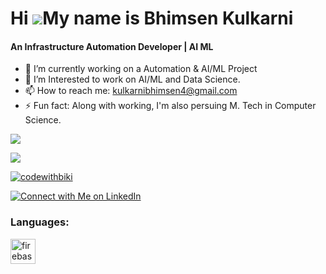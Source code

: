 
Hi ![](https://user-images.githubusercontent.com/18350557/176309783-0785949b-9127-417c-8b55-ab5a4333674e.gif)My name is Bhimsen Kulkarni
======================================================================================================================================
<h4>An Infrastructure Automation Developer | AI ML </h4>

- 🔭 I’m currently working on a Automation & AI/ML Project
- 🌱 I’m Interested to work on AI/ML and Data Science.
- 📫 How to reach me: kulkarnibhimsen4@gmail.com
- ⚡ Fun fact: Along with working, I'm also persuing M. Tech in Computer Science.

<a href="https://github.com/BhimsenK" target="_blank" rel="noreferrer"><img
src="https://img.shields.io/github/followers/BhimsenK?logo=github&style=for-the-badge&color=0891b2&labelColor=1c1917" /></a>
<p align="left"> <img src="https://komarev.com/ghpvc/?username=BhimsenK&label=Profile%20views&color=0e75b6&style=flat%22%20alt=%22BhimsenK" /> </p>



<p align="left"> <a href="https://twitter.com/BhimsenKul49243" target="blank"><img src="https://img.shields.io/twitter/follow/BhimsenKul49243?logo=twitter&style=for-the-badge" alt="codewithbiki" /></a> </p>

<p align="left">
  <a href="https://www.linkedin.com/in/bhimsenkul" target="_blank">
    <img src="https://img.shields.io/badge/Connect%20with%20Me-LinkedIn-blue?style=for-the-badge&logo=linkedin" alt="Connect with Me on LinkedIn" />
  </a>
</p>





<h3 align="left">Languages:</h3>
<p align="left"> <a href="https://reactjs.org/" target="_blank" rel="noreferrer"> </a> <a href="https://firebase.google.com/" target="_blank" rel="noreferrer"> <img src="https://cdn4.iconfinder.com/data/icons/logos-and-brands/512/267_Python_logo-512.png" alt="firebase" width="40" height="40"/> </p>

